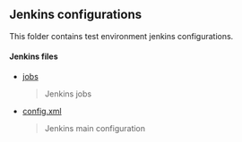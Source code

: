 ## Jenkins configurations

This folder contains test environment jenkins configurations.

#### Jenkins files
* [jobs](jobs)
    > Jenkins jobs
* [config.xml](config.xml)
    > Jenkins main configuration
